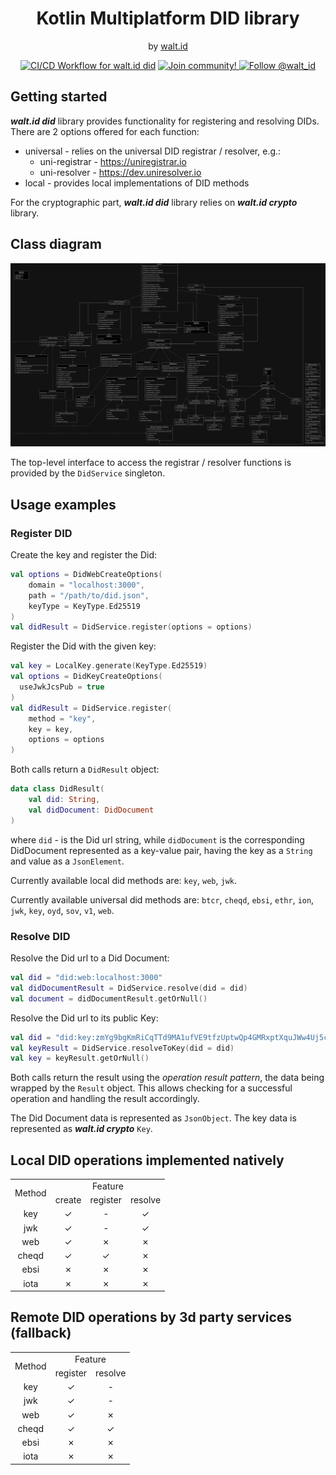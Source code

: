 <div align="center">
 <h1>Kotlin Multiplatform DID library</h1>
 <span>by </span><a href="https://walt.id">walt.id</a>

[![CI/CD Workflow for walt.id did]()]()
<a href="https://walt.id/community">
<img src="https://img.shields.io/badge/Join-The Community-blue.svg?style=flat" alt="Join community!" />
</a>
<a href="https://twitter.com/intent/follow?screen_name=walt_id">
<img src="https://img.shields.io/twitter/follow/walt_id.svg?label=Follow%20@walt_id" alt="Follow @walt_id" />
</a>


</div>

## Getting started

_**walt.id did**_ library provides functionality for registering and resolving DIDs.
There are 2 options offered for each function:

- universal - relies on the universal DID registrar / resolver, e.g.:
    - uni-registrar - https://uniregistrar.io
    - uni-resolver - https://dev.uniresolver.io
- local - provides local implementations of DID methods

For the cryptographic part, _**walt.id did**_ library relies on _**walt.id crypto**_ library.

## Class diagram

![walt.id did class diagram](did-lib_class.drawio.png)

The top-level interface to access the registrar / resolver functions is provided
by the `DidService` singleton.

## Usage examples

### Register DID

Create the key and register the Did:

```kotlin
val options = DidWebCreateOptions(
    domain = "localhost:3000",
    path = "/path/to/did.json",
    keyType = KeyType.Ed25519
)
val didResult = DidService.register(options = options)
```

Register the Did with the given key:

```kotlin
val key = LocalKey.generate(KeyType.Ed25519)
val options = DidKeyCreateOptions(
  useJwkJcsPub = true
)
val didResult = DidService.register(
    method = "key",
    key = key,
    options = options
)
```

Both calls return a `DidResult` object:

```kotlin
data class DidResult(
    val did: String,
    val didDocument: DidDocument
)
```

where `did` - is the Did url string, while `didDocument` is the corresponding
DidDocument represented as a key-value pair, having the key as a `String` and
value as a `JsonElement`.

Currently available local did methods are:
`key`, `web`, `jwk`.

Currently available universal did methods are:
`btcr`, `cheqd`, `ebsi`, `ethr`, `ion`, `jwk`, `key`,
`oyd`, `sov`, `v1`, `web`.

### Resolve DID

Resolve the Did url to a Did Document:

```kotlin
val did = "did:web:localhost:3000"
val didDocumentResult = DidService.resolve(did = did)
val document = didDocumentResult.getOrNull()
```

Resolve the Did url to its public Key:

```kotlin
val did = "did:key:zmYg9bgKmRiCqTTd9MA1ufVE9tfzUptwQp4GMRxptXquJWw4Uj5cqKBi2vyiwwxC3v7ixvJ8SB9DvDdrK7UemySWDPhvHhUcZ7pgtZtFchLtzK4YC"
val keyResult = DidService.resolveToKey(did = did)
val key = keyResult.getOrNull()
```

Both calls return the result using the _operation result pattern_,
the data being wrapped by the `Result` object. This allows checking for
a successful operation and handling the result accordingly.

The Did Document data is represented as `JsonObject`. The key data is
represented as **_walt.id crypto_** `Key`.


## Local DID operations implemented natively

<table>
    <tbody>
        <!-- header -->
        <tr>
            <td align="center" rowspan="2">Method</td>
            <td align="center" colspan="3">Feature</td>
        </tr>
        <!-- function sub-header -->
        <tr>
            <td align="center">create</td>
            <td align="center">register</td>
            <td align="center">resolve</td>
        </tr>
        <!-- content -->
        <!-- key -->
        <tr>
            <td align="center">key</td>
            <td align="center">&check;</td>
            <td align="center">&dash;</td>
            <td align="center">&check;</td>
        </tr>
        <!-- jwk -->
        <tr>
            <td align="center">jwk</td>
            <td align="center">&check;</td>
            <td align="center">&dash;</td>
            <td align="center">&check;</td>
        </tr>
        <!-- web -->
        <tr>
            <td align="center">web</td>
            <td align="center">&check;</td>
            <td align="center">&cross;</td>
            <td align="center">&cross;</td>
        </tr>
        <!-- cheqd -->
        <tr>
            <td align="center">cheqd</td>
            <td align="center">&check;</td>
            <td align="center">&check;</td>
            <td align="center">&cross;</td>
        </tr>
        <!-- ebsi -->
        <tr>
            <td align="center">ebsi</td>
            <td align="center">&cross;</td>
            <td align="center">&cross;</td>
            <td align="center">&cross;</td>
        </tr>
        <!-- iota -->
        <tr>
            <td align="center">iota</td>
            <td align="center">&cross;</td>
            <td align="center">&cross;</td>
            <td align="center">&cross;</td>
        </tr>
    </tbody>
</table>

## Remote DID operations by 3d party services (fallback)

<table>
    <tbody>
        <!-- header -->
        <tr>
            <td align="center" rowspan="2">Method</td>
            <td align="center" colspan="2">Feature</td>
        </tr>
        <!-- function sub-header -->
        <tr>
            <td align="center">register</td>
            <td align="center">resolve</td>
        </tr>
        <!-- content -->
        <!-- key -->
        <tr>
            <td align="center">key</td>
            <td align="center">&check;</td>
            <td align="center">&dash;</td>
        </tr>
        <!-- jwk -->
        <tr>
            <td align="center">jwk</td>
            <td align="center">&check;</td>
            <td align="center">&dash;</td>
        </tr>
        <!-- web -->
        <tr>
            <td align="center">web</td>
            <td align="center">&check;</td>
            <td align="center">&cross;</td>
        </tr>
        <!-- cheqd -->
        <tr>
            <td align="center">cheqd</td>
            <td align="center">&check;</td>
            <td align="center">&check;</td>
        </tr>
        <!-- ebsi -->
        <tr>
            <td align="center">ebsi</td>
            <td align="center">&cross;</td>
            <td align="center">&cross;</td>
        </tr>
        <!-- iota -->
        <tr>
            <td align="center">iota</td>
            <td align="center">&cross;</td>
            <td align="center">&cross;</td>
        </tr>
    </tbody>
</table>